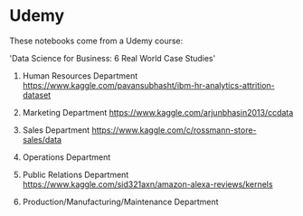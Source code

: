 # Udemy

These notebooks come from a Udemy course: 

'Data Science for Business: 6 Real World Case Studies'

1. Human Resources Department 
https://www.kaggle.com/pavansubhasht/ibm-hr-analytics-attrition-dataset

2. Marketing Department
https://www.kaggle.com/arjunbhasin2013/ccdata

3. Sales Department 
https://www.kaggle.com/c/rossmann-store-sales/data

4. Operations Department

5. Public Relations Department
https://www.kaggle.com/sid321axn/amazon-alexa-reviews/kernels

6. Production/Manufacturing/Maintenance Department
